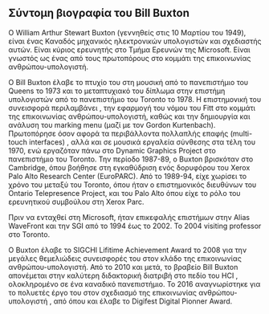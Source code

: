 ## Σύντομη βιογραφία του Bill Buxton

  Ο William Arthur Stewart Buxton (γεννηθείς στις 10 Μαρτίου του 1949), είναι ένας Καναδός μηχανικός ηλεκτρονικών υπολογιστών
  και σχεδιαστής αυτών. Είναι κύριος ερευνητής στο Τμήμα Ερευνών της Microsoft. Είναι γνωστός ως ένας από τους πρωτοπόρους 
  στο κομμάτι της επικοινωνίας ανθρώπου-υπολογιστή.
  
  Ο Bill Buxton έλαβε το πτυχίο του στη μουσική από το πανεπιστήμιο του Queens το 1973 και το μεταπτυχιακό του δίπλωμα στην
  επιστήμη υπολογιστών από το πανεπιστήμιο του Toronto το 1978. Η επιστημονική του συνεισφορά περιλαμβάνει , την εφαρμογή του
  νόμου του Fitt στο κομμάτι της επικοινωνίας ανθρώπου-υπολογιστή, καθώς και την δημιουργία και ανάλυση του marking menu
  (μαζί με τον Gordon Kurtenbach). Πρωτοπόρησε όσον αφορά τα περιβάλλοντα πολλαπλής επαφής (multi-touch interfaces) , αλλά και
  σε μουσικά εργαλεία σύνθεσης στα τέλη του 1970, ενώ εργαζόταν πάνω στο Dynamic Graphics Project στο πανεπιστήμιο του Toronto.
  Την περίοδο 1987-89, ο Buxton βρισκόταν στο Cambridge, όπου βoήθησε στη εγκαθύδριση ενός δορυφόρου του Xerox Palo Alto Research
  Center (EuroPARC). Από το 1989-94, είχε χωρίσει το χρόνο του μεταξύ του Toronto, όπου ήταν ο επιστημονικός διευθύνων του
  Ontario Telepresence Project, και του Palo Alto όπου είχε το ρόλο του ερευνητικού συμβούλου στη Xerox Parc.
  
  Πριν να ενταχθεί στη Microsoft, ήταν επικεφαλής επιστήμων στην Alias WaveFront και την SGI από το 1994 έως το 2002. To
  2004 visiting professor στο Toronto.
  
  Ο Buxton έλαβε το SIGCHI Lifitime Achievement Award το 2008 για την μεγάλες θεμελιώδεις συνεισφορές του στον κλάδο της
  επικοινωνίας ανθρώπου-υπολογιστή. Από το 2010 και μετά, το βραβείο Bill Buxton απονέμεται στην καλύτερη διδακτορική διατριβή 
  στο πεδίο του HCI , ολοκληρομένο σε ένα καναδικό πανεπιστήμιο. Το 2016 αναγνωρίστηκε για το πολυετές έργο του στον σχεδιασμό
  της επικοινωνίας ανθρώπου-υπολογιστή , από όπου και έλαβε το Digifest Digital Pionner Award.
  
